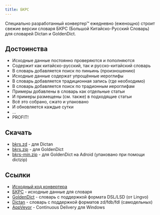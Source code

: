 ```yaml
---
title: БКРС
---
```

Специально разработанный конвертер&trade; ежедневно (еженощно)
строит свежие версии словаря БКРС
(Большой Китайско-Русский Словарь)
для словарей Dictan и GoldenDict.

## Достоинства

  * Исходные данные постоянно проверяются и пополняются
  * Содержит как китайско-русский, так и русско-китайский словарь
  * В словарь добавляется поиск по пиньинь (произношению)
  * Исходные данные содержат упрощённые иероглифы
  * В словарь добавляется традиционная запись (где необходимо)
  * В словарь добавляется поиск по традионным иероглифам
  * Примеры добавлены в словарь как отдельные статьи
  * И примеры размещены (см. также) в подходящие статьи
  * Всё это собрано, сжато и упаковано
  * И обновляется каждые сутки
  * ...
  * PROFIT!

## Скачать
  * [bkrs.zd](https://ci.appveyor.com/api/projects/ukoloff/bkrs/artifacts/bkrs.zd) -
  для Dictan
  * [bkrs.zip](https://ci.appveyor.com/api/projects/ukoloff/bkrs/artifacts/bkrs.zip) -
  для GoldenDict
  * [bkrs-min.zip](https://ci.appveyor.com/api/projects/ukoloff/bkrs/artifacts/bkrs-min.zip) -
  для GoldenDict на Adroid (упаковано при помощи dictzip)

## Ссылки

  * [Исходный код конвертера](https://github.com/ukoloff/bkrs)
  * [БКРС](http://bkrs.info/) - исходные данные для словаря
  * [GoldenDict](http://goldendict.org/) -  словарь с поддержкой формата DSL/LSD (от Lingvo)
  * [Dictan](http://www.softex.info/) - словарь с поддержкой форматов zd/fdb/fdl (самодельных)
  * [AppVeyor](http://www.appveyor.com/) - Continuous Delivery для Windows
